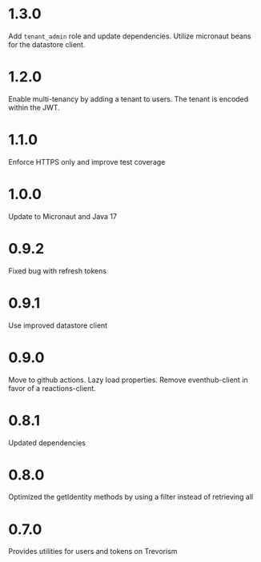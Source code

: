# 1.3.0

Add `tenant_admin` role and update dependencies. Utilize micronaut beans for the datastore client.

# 1.2.0

Enable multi-tenancy by adding a tenant to users. The tenant is encoded within the JWT. 

# 1.1.0

Enforce HTTPS only and improve test coverage

# 1.0.0

Update to Micronaut and Java 17

# 0.9.2

Fixed bug with refresh tokens

# 0.9.1

Use improved datastore client

# 0.9.0

Move to github actions. Lazy load properties. Remove eventhub-client in favor of a reactions-client.

# 0.8.1

Updated dependencies

# 0.8.0

Optimized the getIdentity methods by using a filter instead of retrieving all

# 0.7.0

Provides utilities for users and tokens on Trevorism
